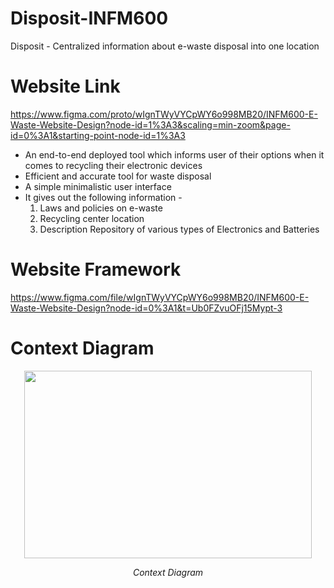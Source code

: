 # Disposit-INFM600
Disposit - Centralized information about e-waste disposal into one location

# Website Link
https://www.figma.com/proto/wIgnTWyVYCpWY6o998MB20/INFM600-E-Waste-Website-Design?node-id=1%3A3&scaling=min-zoom&page-id=0%3A1&starting-point-node-id=1%3A3
* An end-to-end deployed tool which informs user of their options when it comes to recycling their electronic devices
* Efficient and accurate tool for waste disposal
* A simple minimalistic user interface
* It gives out the following information -
  1. Laws and policies on e-waste 
  2. Recycling center location 
  3. Description Repository of various types of Electronics and Batteries

# Website Framework
https://www.figma.com/file/wIgnTWyVYCpWY6o998MB20/INFM600-E-Waste-Website-Design?node-id=0%3A1&t=Ub0FZvuOFj15Mypt-3

# Context Diagram
<p align="center">
  <img width="460" height="300" src="https://user-images.githubusercontent.com/116919470/207396645-36c677e9-1402-49a6-b1de-f95e02913bf3.PNG">
</p>
<p align = "center">
  <em>Context Diagram</em>
</p>
